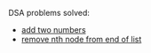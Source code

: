 DSA problems solved:

- [add two numbers](https://github.com/abdus/leetcode/blob/master/linkedlist__add-two-numbers/)
- [remove nth node from end of list](https://github.com/abdus/leetcode/tree/master/linkedlist__remove-nth-node-from-end-of-list)
